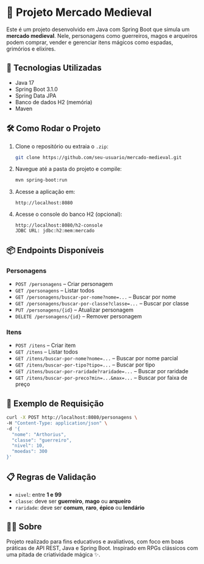 # 🏰 Projeto Mercado Medieval

Este é um projeto desenvolvido em Java com Spring Boot que simula um **mercado medieval**. Nele, personagens como guerreiros, magos e arqueiros podem comprar, vender e gerenciar itens mágicos como espadas, grimórios e elixires.

## 🚀 Tecnologias Utilizadas

- Java 17
- Spring Boot 3.1.0
- Spring Data JPA
- Banco de dados H2 (memória)
- Maven

## 🛠️ Como Rodar o Projeto

1. Clone o repositório ou extraia o `.zip`:
   ```bash
   git clone https://github.com/seu-usuario/mercado-medieval.git
   ```

2. Navegue até a pasta do projeto e compile:
   ```bash
   mvn spring-boot:run
   ```

3. Acesse a aplicação em:
   ```
   http://localhost:8080
   ```

4. Acesse o console do banco H2 (opcional):
   ```
   http://localhost:8080/h2-console
   JDBC URL: jdbc:h2:mem:mercado
   ```

## 📦 Endpoints Disponíveis

### Personagens

- `POST /personagens` – Criar personagem
- `GET /personagens` – Listar todos
- `GET /personagens/buscar-por-nome?nome=...` – Buscar por nome
- `GET /personagens/buscar-por-classe?classe=...` – Buscar por classe
- `PUT /personagens/{id}` – Atualizar personagem
- `DELETE /personagens/{id}` – Remover personagem

### Itens

- `POST /itens` – Criar item
- `GET /itens` – Listar todos
- `GET /itens/buscar-por-nome?nome=...` – Buscar por nome parcial
- `GET /itens/buscar-por-tipo?tipo=...` – Buscar por tipo
- `GET /itens/buscar-por-raridade?raridade=...` – Buscar por raridade
- `GET /itens/buscar-por-preco?min=...&max=...` – Buscar por faixa de preço

## 🔁 Exemplo de Requisição

```bash
curl -X POST http://localhost:8080/personagens \
-H "Content-Type: application/json" \
-d '{
  "nome": "Arthorius",
  "classe": "guerreiro",
  "nivel": 10,
  "moedas": 300
}'
```

## 📋 Regras de Validação

- `nivel`: entre **1 e 99**
- `classe`: deve ser **guerreiro**, **mago** ou **arqueiro**
- `raridade`: deve ser **comum**, **raro**, **épico** ou **lendário**

## 🧙‍♂️ Sobre

Projeto realizado para fins educativos e avaliativos, com foco em boas práticas de API REST, Java e Spring Boot. Inspirado em RPGs clássicos com uma pitada de criatividade mágica ✨.